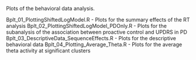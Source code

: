 Plots of the behavioral data analysis.

Bplt_01_PlottingShiftedLogModel.R - Plots for the summary effects of the RT analysis
Bplt_02_PlottingShiftedLogModel_PDOnly.R - Plots for the subanalysis of the association between proactive control and UPDRS in PD
Bplt_03_DescriptiveData_SequenceEffects.R - Plots for the descriptive behavioral data
Bplt_04_Plotting_Average_Theta.R - Plots for the average theta activity at significant clusters
